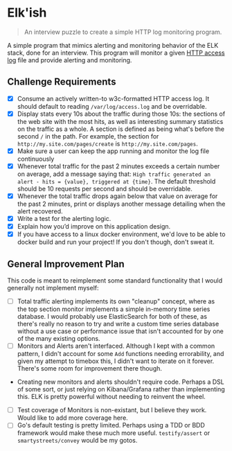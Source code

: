 # Elk'ish

[CLF]: https://en.wikipedia.org/wiki/Common_Log_Format

> An interview puzzle to create a simple HTTP log monitoring program.

A simple program that mimics alerting and monitoring behavior of the ELK stack,
done for an interview. This program will monitor a given [HTTP access log][CLF]
file and provide alerting and monitoring.

## Challenge Requirements

* [x] Consume an actively written-to w3c-formatted HTTP access log. It should
  default to reading `/var/log/access.log` and be overridable.
* [x] Display stats every 10s about the traffic during those 10s: the sections
  of the web site with the most hits, as well as interesting summary statistics
  on the traffic as a whole. A section is defined as being what's before the
  second `/` in the path. For example, the section for
  `http://my.site.com/pages/create` is `http://my.site.com/pages`.
* [x] Make sure a user can keep the app running and monitor the log file
  continuously
* [x] Whenever total traffic for the past 2 minutes exceeds a certain number on
  average, add a message saying that:
  `High traffic generated an alert - hits = {value}, triggered at {time}`.
  The default threshold should be 10 requests per second and should be
  overridable.
* [x] Whenever the total traffic drops again below that value on average for the
  past 2 minutes, print or displays another message detailing when the alert
  recovered.
* [x] Write a test for the alerting logic.
* [x] Explain how you’d improve on this application design.
* [x] If you have access to a linux docker environment, we'd love to be able to
  docker build and run your project! If you don't though, don't sweat it.

## General Improvement Plan

This code is meant to reimplement some standard functionality that I would
generally not implement myself:

* [ ] Total traffic alerting implements its own "cleanup" concept, where as the
  top section monitor implements a simple in-memory time series database. I
  would probably use ElasticSearch for both of these, as there's really no
  reason to try and write a custom time series database without a use case or
  performance issue that isn't accounted for by one of the many existing
  options.
* [ ] Monitors and Alerts aren't interfaced. Although I kept with a common
  pattern, I didn't account for some `Add` functions needing errorability, and
  given my attempt to timebox this, I didn't want to iterate on it forever.
  There's some room for improvement there though.
* Creating new monitors and alerts shouldn't require code. Perhaps a DSL of some
  sort, or just relying on Kibana/Grafana rather than implementing this. ELK is
  pretty powerful without needing to reinvent the wheel.
* [ ] Test coverage of Monitors is non-existant, but I believe they work. Would
  like to add more coverage here.
* [ ] Go's default testing is pretty limited. Perhaps using a TDD or BDD
  framework would make these much more useful. `testify/assert` or
  `smartystreets/convey` would be my gotos.
